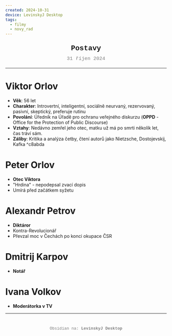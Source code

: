 ```yaml
---
created: 2024-10-31
device: LevinskyJ Desktop
tags:
  - filmy
  - novy_rad
---
```

<div style="text-align: center; font-size: 1.6em; font-weight: bold; padding: 10px 0; font-family: Courier New">
  Postavy
</div>

<div style="text-align: center; color: gray; font-size: 1.1em; margin-bottom: 20px; font-family: Courier New">  31 říjen 2024
</div>

---
# Viktor Orlov

- **Věk**: 56 let
- **Charakter**: Introvertní, inteligentní, sociálně neurvaný, rezervovaný, pasivní, skeptický, preferuje rutinu
- **Povolání**: Úředník na Úřadě pro ochranu veřejného diskurzu (**OPPD** - Office for the Protection of Public Discourse)
- **Vztahy**: Nedávno zemřel jeho otec, matku už má po smrti několik let, čas tráví sám.
- **Záliby**: Kritika a analýza četby, čtení autorů jako Nietzsche, Dostojevskij, Kafka ^c8abda

# Peter Orlov
- **Otec Viktora**
- "Hrdina" - nepodepsal zvací dopis
- Umírá před začátkem syžetu

# Alexandr Petrov
- **Diktáror**
- Kontra-Revolucionář
- Převzal moc v Čechách po konci okupace ČSR

# Dmitrij Karpov
- **Notář**

# Ivana Volkov
- **Moderátorka v TV**




---

<div style="text-align: center; color: gray; font-size: 0.9em; margin-top: 40px; font-family: Courier New">
  Obsidian na: <strong>LevinskyJ Desktop</strong>
</div>
